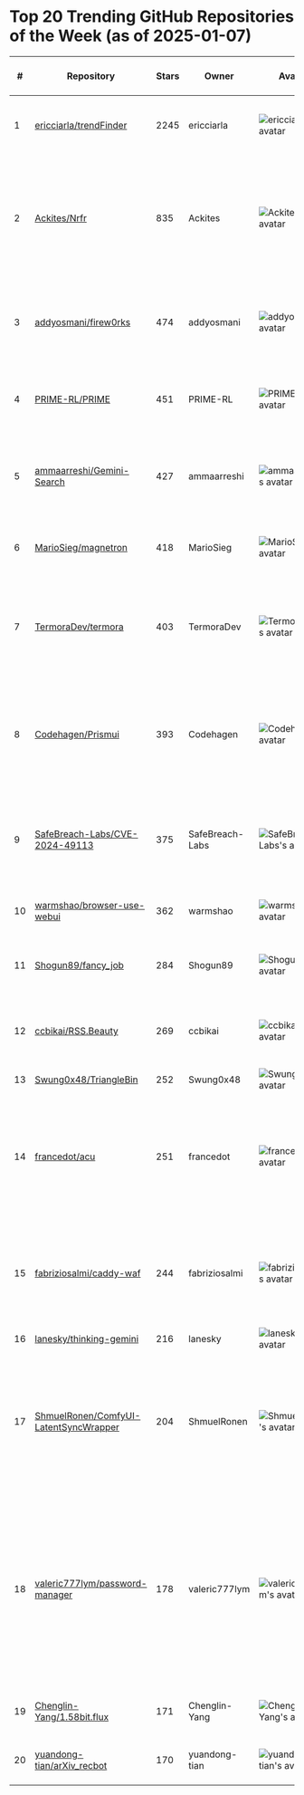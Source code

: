 # Top 20 Trending GitHub Repositories of the Week (as of 2025-01-07)

| # | Repository | Stars | Owner | Avatar | Description | Topics | URL | Created At | Updated At | Pushed At | Git URL | SSH URL | Clone URL | SVN URL | Homepage | Size | Language | Forks Count | Open Issues Count | Default Branch | License |
|---|------------|-------|-------|--------|-------------|--------|-----|------------|------------|-----------|---------|---------|-----------|---------|----------|------|----------|--------------|-------------------|----------------|---------|
| 1 | [ericciarla/trendFinder](https://github.com/ericciarla/trendFinder) | 2245 | ericciarla | ![ericciarla's avatar](https://avatars.githubusercontent.com/u/43451761?v=4) | Stay on top of trending topics on social media and the web with AI | No topics | [https://github.com/ericciarla/trendFinder](https://github.com/ericciarla/trendFinder) | 2024-12-31T17:15:49Z | 2025-01-07T04:11:01Z | 2025-01-06T03:02:48Z | git://github.com/ericciarla/trendFinder.git | git@github.com:ericciarla/trendFinder.git | https://github.com/ericciarla/trendFinder.git | https://github.com/ericciarla/trendFinder | No homepage | 82 | TypeScript | 230 | 13 | main | MIT License |
| 2 | [Ackites/Nrfr](https://github.com/Ackites/Nrfr) | 835 | Ackites | ![Ackites's avatar](https://avatars.githubusercontent.com/u/91859281?v=4) | 🌍 免 Root 的 SIM 卡国家码修改工具 | 解决国际漫游时的兼容性问题，帮助使用海外 SIM 卡获得更好的本地化体验，解锁运营商限制，优化信号显示，突破区域限制 | No topics | [https://github.com/Ackites/Nrfr](https://github.com/Ackites/Nrfr) | 2025-01-01T05:57:30Z | 2025-01-07T04:09:45Z | 2025-01-05T11:16:29Z | git://github.com/Ackites/Nrfr.git | git@github.com:Ackites/Nrfr.git | https://github.com/Ackites/Nrfr.git | https://github.com/Ackites/Nrfr | https://x.com/intent/follow?screen_name=actkites | 422 | Kotlin | 60 | 2 | master | Apache License 2.0 |
| 3 | [addyosmani/firew0rks](https://github.com/addyosmani/firew0rks) | 474 | addyosmani | ![addyosmani's avatar](https://avatars.githubusercontent.com/u/110953?v=4) | Fireworks in your terminal 🎆 | ascii-fireworks, fireworks, fireworks-algorithm, fireworks-animation | [https://github.com/addyosmani/firew0rks](https://github.com/addyosmani/firew0rks) | 2024-12-31T21:39:29Z | 2025-01-07T00:30:51Z | 2024-12-31T23:23:12Z | git://github.com/addyosmani/firew0rks.git | git@github.com:addyosmani/firew0rks.git | https://github.com/addyosmani/firew0rks.git | https://github.com/addyosmani/firew0rks | No homepage | 1839 | JavaScript | 24 | 1 | main | MIT License |
| 4 | [PRIME-RL/PRIME](https://github.com/PRIME-RL/PRIME) | 451 | PRIME-RL | ![PRIME-RL's avatar](https://avatars.githubusercontent.com/u/193307489?v=4) | Scalable RL solution for the advanced reasoning of language models | No topics | [https://github.com/PRIME-RL/PRIME](https://github.com/PRIME-RL/PRIME) | 2024-12-31T06:49:31Z | 2025-01-07T04:10:44Z | 2025-01-06T14:23:21Z | git://github.com/PRIME-RL/PRIME.git | git@github.com:PRIME-RL/PRIME.git | https://github.com/PRIME-RL/PRIME.git | https://github.com/PRIME-RL/PRIME | No homepage | 11120 | Python | 27 | 2 | main | Apache License 2.0 |
| 5 | [ammaarreshi/Gemini-Search](https://github.com/ammaarreshi/Gemini-Search) | 427 | ammaarreshi | ![ammaarreshi's avatar](https://avatars.githubusercontent.com/u/159876365?v=4) | Perplexity style AI Search engine clone built with Gemini 2.0 Flash and Grounding | No topics | [https://github.com/ammaarreshi/Gemini-Search](https://github.com/ammaarreshi/Gemini-Search) | 2025-01-04T14:07:19Z | 2025-01-07T04:02:37Z | 2025-01-04T14:37:03Z | git://github.com/ammaarreshi/Gemini-Search.git | git@github.com:ammaarreshi/Gemini-Search.git | https://github.com/ammaarreshi/Gemini-Search.git | https://github.com/ammaarreshi/Gemini-Search | No homepage | 73192 | TypeScript | 90 | 3 | main | MIT License |
| 6 | [MarioSieg/magnetron](https://github.com/MarioSieg/magnetron) | 418 | MarioSieg | ![MarioSieg's avatar](https://avatars.githubusercontent.com/u/49988901?v=4) | (WIP) A small but powerful, homemade PyTorch from scratch. | No topics | [https://github.com/MarioSieg/magnetron](https://github.com/MarioSieg/magnetron) | 2025-01-02T21:25:56Z | 2025-01-07T04:12:44Z | 2025-01-07T03:44:01Z | git://github.com/MarioSieg/magnetron.git | git@github.com:MarioSieg/magnetron.git | https://github.com/MarioSieg/magnetron.git | https://github.com/MarioSieg/magnetron | No homepage | 20256 | C++ | 14 | 0 | master | Apache License 2.0 |
| 7 | [TermoraDev/termora](https://github.com/TermoraDev/termora) | 403 | TermoraDev | ![TermoraDev's avatar](https://avatars.githubusercontent.com/u/191319894?v=4) | Termora 是一个终端模拟器和 SSH 客户端，支持 Windows，macOS 和 Linux。 | No topics | [https://github.com/TermoraDev/termora](https://github.com/TermoraDev/termora) | 2025-01-02T02:41:09Z | 2025-01-07T02:53:27Z | 2025-01-07T04:07:19Z | git://github.com/TermoraDev/termora.git | git@github.com:TermoraDev/termora.git | https://github.com/TermoraDev/termora.git | https://github.com/TermoraDev/termora | No homepage | 1030 | Kotlin | 13 | 15 | main | No license |
| 8 | [Codehagen/Prismui](https://github.com/Codehagen/Prismui) | 393 | Codehagen | ![Codehagen's avatar](https://avatars.githubusercontent.com/u/24507211?v=4) | A fully customizable component library built on top of shadcn/ui. Beautiful, accessible, and ready for production. | open-source, prisma, shadcn-ui, tailwind, typescript | [https://github.com/Codehagen/Prismui](https://github.com/Codehagen/Prismui) | 2025-01-03T08:53:54Z | 2025-01-07T04:11:32Z | 2025-01-06T18:53:22Z | git://github.com/Codehagen/Prismui.git | git@github.com:Codehagen/Prismui.git | https://github.com/Codehagen/Prismui.git | https://github.com/Codehagen/Prismui | https://prismui.tech | 4255 | TypeScript | 13 | 7 | main | GNU Affero General Public License v3.0 |
| 9 | [SafeBreach-Labs/CVE-2024-49113](https://github.com/SafeBreach-Labs/CVE-2024-49113) | 375 | SafeBreach-Labs | ![SafeBreach-Labs's avatar](https://avatars.githubusercontent.com/u/19378730?v=4) | LdapNightmare is a PoC tool that tests a vulnerable Windows Server against CVE-2024-49113 | No topics | [https://github.com/SafeBreach-Labs/CVE-2024-49113](https://github.com/SafeBreach-Labs/CVE-2024-49113) | 2025-01-01T15:48:38Z | 2025-01-07T03:33:22Z | 2025-01-02T16:07:23Z | git://github.com/SafeBreach-Labs/CVE-2024-49113.git | git@github.com:SafeBreach-Labs/CVE-2024-49113.git | https://github.com/SafeBreach-Labs/CVE-2024-49113.git | https://github.com/SafeBreach-Labs/CVE-2024-49113 | No homepage | 3277 | Python | 86 | 5 | main | BSD 3-Clause "New" or "Revised" License |
| 10 | [warmshao/browser-use-webui](https://github.com/warmshao/browser-use-webui) | 362 | warmshao | ![warmshao's avatar](https://avatars.githubusercontent.com/u/138360003?v=4) | Run AI Agent in your browser. | No topics | [https://github.com/warmshao/browser-use-webui](https://github.com/warmshao/browser-use-webui) | 2025-01-02T01:29:44Z | 2025-01-07T04:10:06Z | 2025-01-06T15:58:37Z | git://github.com/warmshao/browser-use-webui.git | git@github.com:warmshao/browser-use-webui.git | https://github.com/warmshao/browser-use-webui.git | https://github.com/warmshao/browser-use-webui | No homepage | 499 | Python | 72 | 17 | main | No license |
| 11 | [Shogun89/fancy_job](https://github.com/Shogun89/fancy_job) | 284 | Shogun89 | ![Shogun89's avatar](https://avatars.githubusercontent.com/u/47871769?v=4) | Have you ever wanted a fancy job? This repo gets you a fancy job! /s | No topics | [https://github.com/Shogun89/fancy_job](https://github.com/Shogun89/fancy_job) | 2025-01-01T19:44:55Z | 2025-01-07T03:32:06Z | 2025-01-06T02:58:13Z | git://github.com/Shogun89/fancy_job.git | git@github.com:Shogun89/fancy_job.git | https://github.com/Shogun89/fancy_job.git | https://github.com/Shogun89/fancy_job | No homepage | 403 | Python | 137 | 5 | main | No license |
| 12 | [ccbikai/RSS.Beauty](https://github.com/ccbikai/RSS.Beauty) | 269 | ccbikai | ![ccbikai's avatar](https://avatars.githubusercontent.com/u/2959393?v=4) | Make Your RSS Beautiful! | astro, rss, xml, xsl, xslt | [https://github.com/ccbikai/RSS.Beauty](https://github.com/ccbikai/RSS.Beauty) | 2024-12-31T11:14:20Z | 2025-01-06T22:23:52Z | 2025-01-04T15:47:05Z | git://github.com/ccbikai/RSS.Beauty.git | git@github.com:ccbikai/RSS.Beauty.git | https://github.com/ccbikai/RSS.Beauty.git | https://github.com/ccbikai/RSS.Beauty | https://RSS.Beauty | 700 | Astro | 21 | 1 | main | GNU Affero General Public License v3.0 |
| 13 | [Swung0x48/TriangleBin](https://github.com/Swung0x48/TriangleBin) | 252 | Swung0x48 | ![Swung0x48's avatar](https://avatars.githubusercontent.com/u/16967689?v=4) | No description | No topics | [https://github.com/Swung0x48/TriangleBin](https://github.com/Swung0x48/TriangleBin) | 2025-01-02T05:28:49Z | 2025-01-07T04:01:45Z | 2025-01-04T06:09:52Z | git://github.com/Swung0x48/TriangleBin.git | git@github.com:Swung0x48/TriangleBin.git | https://github.com/Swung0x48/TriangleBin.git | https://github.com/Swung0x48/TriangleBin | No homepage | 532 | C | 13 | 6 | main | MIT License |
| 14 | [francedot/acu](https://github.com/francedot/acu) | 251 | francedot | ![francedot's avatar](https://avatars.githubusercontent.com/u/11706033?v=4) | A curated list of resources about AI agents for Computer Use, including research papers, projects, frameworks, and tools. | ai, ai-research, awesome, computer, computer-use, gui-agent, ui-agent | [https://github.com/francedot/acu](https://github.com/francedot/acu) | 2025-01-05T15:56:34Z | 2025-01-07T03:03:30Z | 2025-01-06T10:28:56Z | git://github.com/francedot/acu.git | git@github.com:francedot/acu.git | https://github.com/francedot/acu.git | https://github.com/francedot/acu | https://x.com/i/communities/1874549355442802764 | 48 | No language specified | 15 | 0 | main | No license |
| 15 | [fabriziosalmi/caddy-waf](https://github.com/fabriziosalmi/caddy-waf) | 244 | fabriziosalmi | ![fabriziosalmi's avatar](https://avatars.githubusercontent.com/u/1569108?v=4) | Caddy WAF (OWASP rule-based filtering, IP and DNS filtering, rate limiting, GeoIP) | caddy, caddy-plugin, caddyserver, security-tools, waf, web-application-firewall, web-security | [https://github.com/fabriziosalmi/caddy-waf](https://github.com/fabriziosalmi/caddy-waf) | 2025-01-02T12:13:56Z | 2025-01-07T03:21:01Z | 2025-01-07T00:14:18Z | git://github.com/fabriziosalmi/caddy-waf.git | git@github.com:fabriziosalmi/caddy-waf.git | https://github.com/fabriziosalmi/caddy-waf.git | https://github.com/fabriziosalmi/caddy-waf | No homepage | 618 | Go | 4 | 0 | main | GNU Affero General Public License v3.0 |
| 16 | [lanesky/thinking-gemini](https://github.com/lanesky/thinking-gemini) | 216 | lanesky | ![lanesky's avatar](https://avatars.githubusercontent.com/u/3961691?v=4) | No description | No topics | [https://github.com/lanesky/thinking-gemini](https://github.com/lanesky/thinking-gemini) | 2025-01-05T00:15:57Z | 2025-01-07T04:11:34Z | 2025-01-05T00:58:33Z | git://github.com/lanesky/thinking-gemini.git | git@github.com:lanesky/thinking-gemini.git | https://github.com/lanesky/thinking-gemini.git | https://github.com/lanesky/thinking-gemini | No homepage | 23 | JavaScript | 55 | 0 | main | No license |
| 17 | [ShmuelRonen/ComfyUI-LatentSyncWrapper](https://github.com/ShmuelRonen/ComfyUI-LatentSyncWrapper) | 204 | ShmuelRonen | ![ShmuelRonen's avatar](https://avatars.githubusercontent.com/u/80190186?v=4) | This node provides lip-sync capabilities in ComfyUI using ByteDance's LatentSync model. It allows you to synchronize video lips with audio input. | No topics | [https://github.com/ShmuelRonen/ComfyUI-LatentSyncWrapper](https://github.com/ShmuelRonen/ComfyUI-LatentSyncWrapper) | 2025-01-01T19:06:20Z | 2025-01-07T04:01:19Z | 2025-01-07T03:36:47Z | git://github.com/ShmuelRonen/ComfyUI-LatentSyncWrapper.git | git@github.com:ShmuelRonen/ComfyUI-LatentSyncWrapper.git | https://github.com/ShmuelRonen/ComfyUI-LatentSyncWrapper.git | https://github.com/ShmuelRonen/ComfyUI-LatentSyncWrapper | No homepage | 1745 | Python | 9 | 2 | main | No license |
| 18 | [valeric777lym/password-manager](https://github.com/valeric777lym/password-manager) | 178 | valeric777lym | ![valeric777lym's avatar](https://avatars.githubusercontent.com/u/186541637?v=4) | No description | crypto-backup, crypto-safety, crypto-wallets, cryptography-tools, data-privacy, key-managment, password-manager, secure-phrases, secure-storage, seed-generator | [https://github.com/valeric777lym/password-manager](https://github.com/valeric777lym/password-manager) | 2025-01-06T21:03:37Z | 2025-01-07T00:43:58Z | 2025-01-06T21:04:22Z | git://github.com/valeric777lym/password-manager.git | git@github.com:valeric777lym/password-manager.git | https://github.com/valeric777lym/password-manager.git | https://github.com/valeric777lym/password-manager | No homepage | 2451 | No language specified | 0 | 0 | main | No license |
| 19 | [Chenglin-Yang/1.58bit.flux](https://github.com/Chenglin-Yang/1.58bit.flux) | 171 | Chenglin-Yang | ![Chenglin-Yang's avatar](https://avatars.githubusercontent.com/u/31489427?v=4) | No description | No topics | [https://github.com/Chenglin-Yang/1.58bit.flux](https://github.com/Chenglin-Yang/1.58bit.flux) | 2024-12-31T04:23:36Z | 2025-01-07T01:36:10Z | 2024-12-31T04:36:15Z | git://github.com/Chenglin-Yang/1.58bit.flux.git | git@github.com:Chenglin-Yang/1.58bit.flux.git | https://github.com/Chenglin-Yang/1.58bit.flux.git | https://github.com/Chenglin-Yang/1.58bit.flux | No homepage | 0 | No language specified | 1 | 3 | main | No license |
| 20 | [yuandong-tian/arXiv_recbot](https://github.com/yuandong-tian/arXiv_recbot) | 170 | yuandong-tian | ![yuandong-tian's avatar](https://avatars.githubusercontent.com/u/2973937?v=4) | A Telegram bot to recommend arXiv papers | No topics | [https://github.com/yuandong-tian/arXiv_recbot](https://github.com/yuandong-tian/arXiv_recbot) | 2025-01-02T18:51:04Z | 2025-01-07T03:58:32Z | 2025-01-02T22:35:01Z | git://github.com/yuandong-tian/arXiv_recbot.git | git@github.com:yuandong-tian/arXiv_recbot.git | https://github.com/yuandong-tian/arXiv_recbot.git | https://github.com/yuandong-tian/arXiv_recbot | No homepage | 18 | Python | 13 | 3 | main | No license |